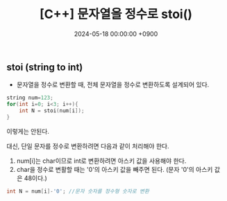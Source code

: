 ﻿---
classes: wide
toc: true
toc_label: "My Table of Contents"
#toc_icon: "cog"
layout: single
title: "[C++] 문자열을 정수로 stoi()"
date: "2024-05-18 00:00:00 +0900"
last_modified_at: "2024-05-18 00:00:00 +0900"
categories:
  - C++
tags:
  - c++
author_profile: true
sidebar:
    nav: docs
---

## stoi (string to int)
- 문자열을 정수로 변환할 때, 전체 문자열을 정수로 변환하도록 설계되어 있다.

```c++
string num=123;
for(int i=0; i<3; i++){
	int N = stoi(num[i]);
} 
```
이렇게는 안된다.

대신, 단일 문자를 정수로 변환하려면 다음과 같이 처리해야 한다.
1. num[i]는 char이므로 int로 변환하려면 아스키 값을 사용해야 한다.
2. char을 정수로 변활할 때는 '0'의 아스키 값을 빼주면 된다. (문자 '0'의 아스키 값은 48이다.)

```c++
int N = num[i]-'0'; //문자 숫자를 정수형 숫자로 변환
```
